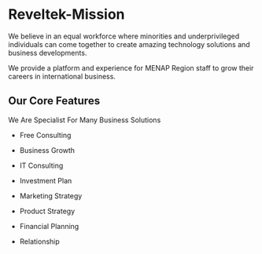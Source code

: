 # Reveltek-Mission #

We believe in an equal workforce where minorities and underprivileged individuals can come  together  to  create  amazing  technology solutions  and  business  developments.  

We  provide  a platform and experience for MENAP Region staff to grow their careers in international business. 

## Our Core Features ##
We Are Specialist For Many Business Solutions 
* Free Consulting 
* Business Growth 

* IT Consulting 

* Investment Plan 

* Marketing Strategy 

* Product Strategy 

* Financial Planning 

* Relationship 

